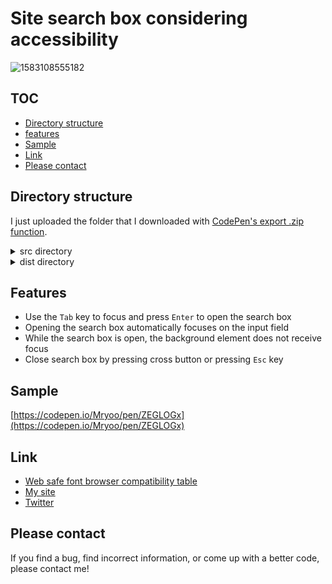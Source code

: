 # Site search box considering accessibility
![1583108555182](https://user-images.githubusercontent.com/42329240/75637099-6c80f900-5c67-11ea-9478-6847379f473e.gif)

## TOC
 - [Directory structure](#Directory-structure)
 - [features](#features)
 - [Sample](#Sample)
 - [Link](#Link)
 - [Please contact](#Please-contact)

## Directory structure
I just uploaded the folder that I downloaded with [CodePen's export .zip function](https://blog.codepen.io/documentation/features/exporting-pens/#export-zip-1).
<details>
 <summary>src directory</summary>
 The content of the html file contains only the code described in the CodePen HTML panel. The same applies to css file and js file. So, for example, the html file does not contain a <code>head</code> tag or <code>link</code> tags.
</details>
<details>
 <summary>dist directory</summary>
 Download the entire contents of the dist directory, open <code>index.html</code> in a browser and you should see my snippet (hard to explain).
</details>

## Features
 - Use the `Tab` key to focus and press `Enter` to open the search box
 - Opening the search box automatically focuses on the input field
 - While the search box is open, the background element does not receive focus
 - Close search box by pressing cross button or pressing `Esc` key

## Sample
[https://codepen.io/Mryoo/pen/ZEGLOGx](https://codepen.io/Mryoo/pen/ZEGLOGx)

## Link
 - [Web safe font browser compatibility table](https://www.cssfontstack.com/#dashboard-monospaced)
 - [My site](https://ryo.dev/)
 - [Twitter](https://twitter.com/ryoo20190328)

## Please contact
If you find a bug, find incorrect information, or come up with a better code, please contact me!
